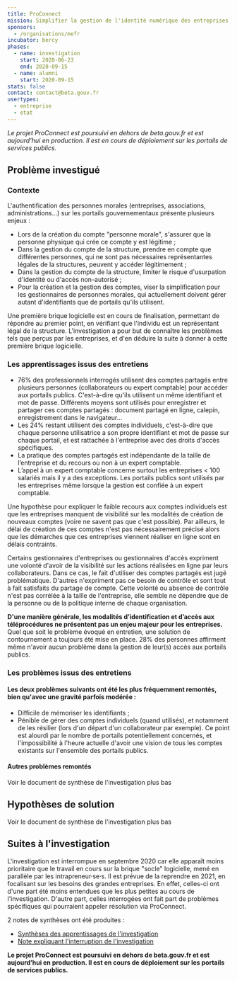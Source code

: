```yaml
---
title: ProConnect
mission: Simplifier la gestion de l'identité numérique des entreprises sur les portails publics
sponsors:
  - /organisations/mefr
incubator: bercy
phases:
  - name: investigation
    start: 2020-06-23
    end: 2020-09-15
  - name: alumni
    start: 2020-09-15
stats: false
contact: contact@beta.gouv.fr
usertypes:
  - entreprise
  - etat
---
```

*Le projet ProConnect est poursuivi en dehors de beta.gouv.fr et est aujourd’hui en production. Il est en cours de déploiement sur les portails de services publics.*

## Problème investigué

### Contexte

L'authentification des personnes morales (entreprises, associations, administrations...) sur les portails gouvernementaux présente plusieurs enjeux :
- Lors de la création du compte "personne morale", s'assurer que la personne physique qui crée ce compte y est légitime ;
- Dans la gestion du compte de la structure, prendre en compte que différentes personnes, qui ne sont pas nécessaires représentantes légales de la structures, peuvent y accéder légitimement ;
- Dans la gestion du compte de la structure, limiter le risque d'usurpation d'identité ou d'accès non-autorisé ;
- Pour la création et la gestion des comptes, viser la simplification pour les gestionnaires de personnes morales, qui actuellement doivent gérer autant d'identifiants que de portails qu'ils utilisent.

Une première brique logicielle est en cours de finalisation, permettant de répondre au premier point, en vérifiant que l'individu est un représentant légal de la structure.
L'investigation a pour but de connaître les problèmes tels que perçus par les entreprises, et d'en déduire la suite à donner à cette première brique logicielle.

### Les apprentissages issus des entretiens

- 76% des professionnels interrogés utilisent des comptes partagés entre plusieurs personnes (collaborateurs ou expert comptable) pour accéder aux portails publics. 
C'est-à-dire qu'ils utilisent un même identifiant et mot de passe. Différents moyens sont utilisés pour enregistrer et partager ces comptes partagés : document partagé en ligne, calepin, enregistrement dans le navigateur...
- Les 24% restant utilisent des comptes individuels, c'est-à-dire que chaque personne utilisatrice a son propre identifiant et mot de passe sur chaque portail, et est rattachée à l'entreprise avec des droits d'accès spécifiques.
- La pratique des comptes partagés est indépendante de la taille de l’entreprise et du recours ou non à un expert comptable.
- L’appel à un expert comptable concerne surtout les entreprises < 100 salariés mais il y a des exceptions. Les portails publics sont utilisés par les entreprises même lorsque la gestion est confiée à un expert comptable.

Une hypothèse pour expliquer le faible recours aux comptes individuels est que les entreprises manquent de visibilité sur les modalités de création de nouveaux comptes (voire ne savent pas que c'est possible). 
Par ailleurs, le délai de création de ces comptes n'est pas nécessairement précisé alors que les démarches que ces entreprises viennent réaliser en ligne sont en délais contraints.

Certains gestionnaires d'entreprises ou gestionnaires d'accès expriment une volonté d'avoir de la visibilité sur les actions réalisées en ligne par leurs collaborateurs. Dans ce cas, le fait d'utiliser des comptes partagés est jugé problématique. D'autres n'expriment pas ce besoin de contrôle et sont tout à fait satisfaits du partage de compte. Cette volonté ou absence de contrôle n'est pas corrélée à la taille de l'entreprise, elle semble ne dépendre que de la personne ou de la politique interne de chaque organisation.

**D'une manière générale, les modalités d’identification et d’accès aux téléprocédures ne présentent pas un enjeu majeur pour les entreprises.**
Quel que soit le problème évoqué en entretien, une solution de contournement a toujours été mise en place. 28% des personnes affirment même n'avoir aucun problème dans la gestion de leur(s) accès aux portails publics.

### Les problèmes issus des entretiens

#### Les deux problèmes suivants ont été les plus fréquemment remontés, bien qu'avec une gravité parfois modérée :
- Difficile de mémoriser les identifiants ;
- Pénible de gérer des comptes individuels (quand utilisés), et notamment de les résilier (lors d'un départ d'un collaborateur par exemple). 
Ce point est alourdi par le nombre de portails potentiellement concernés, et l'impossibilité à l'heure actuelle d'avoir une vision de tous les comptes existants sur l'ensemble des portails publics.

#### Autres problèmes remontés
Voir le document de synthèse de l'investigation plus bas

## Hypothèses de solution 
Voir le document de synthèse de l'investigation plus bas

## Suites à l'investigation
L'investigation est interrompue en septembre 2020 car elle apparaît moins prioritaire que le travail en cours sur la brique "socle" logicielle, mené en parallèle par les intrapreneur·se·s. Il est prévue de la reprendre en 2021, en focalisant sur les besoins des grandes entreprises. En effet, celles-ci ont d'une part été moins entendues que les plus petites au cours de l'investigation. D'autre part, celles interrogées ont fait part de problèmes spécifiques qui pourraient appeler résolution via ProConnect.

2 notes de synthèses ont été produites :
- [Synthèses des apprentissages de l'investigation](/content/docs/syntheses_investigations/ProConnect-BilanInvestigation-VF.pdf)
- [Note expliquant l'interruption de l'investigation](/content/docs/syntheses_investigations/Note_interruption_investigation_proconnect.pdf)

**Le projet ProConnect est poursuivi en dehors de beta.gouv.fr et est aujourd’hui en production. Il est en cours de déploiement sur les portails de services publics.**
